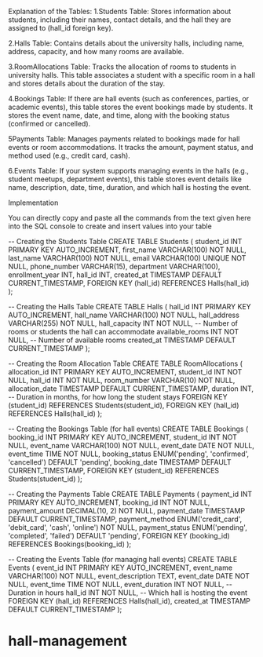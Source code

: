 Explanation of the Tables:
1.Students Table: 
Stores information about students, including their names, contact details, and the hall they are assigned to (hall_id foreign key).

2.Halls Table: 
Contains details about the university halls, including name, address, capacity, and how many rooms are available.

3.RoomAllocations Table:
 Tracks the allocation of rooms to students in university halls. This table associates a student with a specific room in a hall and stores details about the duration of the stay.

4.Bookings Table:
 If there are hall events (such as conferences, parties, or academic events), this table stores the event bookings made by students. It stores the event name, date, and time, along with the booking status (confirmed or cancelled).

5Payments Table:
 Manages payments related to bookings made for hall events or room accommodations. It tracks the amount, payment status, and method used (e.g., credit card, cash).

6.Events Table: 
If your system supports managing events in the halls (e.g., student meetups, department events), this table stores event details like name, description, date, time, duration, and which hall is hosting the event.


Implementation

You can directly copy and paste all the commands from the text given here into the SQL console to create and insert values into your table



-- Creating the Students Table
CREATE TABLE Students (
    student_id INT PRIMARY KEY AUTO_INCREMENT,
    first_name VARCHAR(100) NOT NULL,
    last_name VARCHAR(100) NOT NULL,
    email VARCHAR(100) UNIQUE NOT NULL,
    phone_number VARCHAR(15),
    department VARCHAR(100),
    enrollment_year INT,
    hall_id INT,
    created_at TIMESTAMP DEFAULT CURRENT_TIMESTAMP,
    FOREIGN KEY (hall_id) REFERENCES Halls(hall_id)
);

-- Creating the Halls Table
CREATE TABLE Halls (
    hall_id INT PRIMARY KEY AUTO_INCREMENT,
    hall_name VARCHAR(100) NOT NULL,
    hall_address VARCHAR(255) NOT NULL,
    hall_capacity INT NOT NULL,  -- Number of rooms or students the hall can accommodate
    available_rooms INT NOT NULL,  -- Number of available rooms
    created_at TIMESTAMP DEFAULT CURRENT_TIMESTAMP
);

-- Creating the Room Allocation Table
CREATE TABLE RoomAllocations (
    allocation_id INT PRIMARY KEY AUTO_INCREMENT,
    student_id INT NOT NULL,
    hall_id INT NOT NULL,
    room_number VARCHAR(10) NOT NULL,
    allocation_date TIMESTAMP DEFAULT CURRENT_TIMESTAMP,
    duration INT,  -- Duration in months, for how long the student stays
    FOREIGN KEY (student_id) REFERENCES Students(student_id),
    FOREIGN KEY (hall_id) REFERENCES Halls(hall_id)
);

-- Creating the Bookings Table (for hall events)
CREATE TABLE Bookings (
    booking_id INT PRIMARY KEY AUTO_INCREMENT,
    student_id INT NOT NULL,
    event_name VARCHAR(100) NOT NULL,
    event_date DATE NOT NULL,
    event_time TIME NOT NULL,
    booking_status ENUM('pending', 'confirmed', 'cancelled') DEFAULT 'pending',
    booking_date TIMESTAMP DEFAULT CURRENT_TIMESTAMP,
    FOREIGN KEY (student_id) REFERENCES Students(student_id)
);

-- Creating the Payments Table
CREATE TABLE Payments (
    payment_id INT PRIMARY KEY AUTO_INCREMENT,
    booking_id INT NOT NULL,
    payment_amount DECIMAL(10, 2) NOT NULL,
    payment_date TIMESTAMP DEFAULT CURRENT_TIMESTAMP,
    payment_method ENUM('credit_card', 'debit_card', 'cash', 'online') NOT NULL,
    payment_status ENUM('pending', 'completed', 'failed') DEFAULT 'pending',
    FOREIGN KEY (booking_id) REFERENCES Bookings(booking_id)
);

-- Creating the Events Table (for managing hall events)
CREATE TABLE Events (
    event_id INT PRIMARY KEY AUTO_INCREMENT,
    event_name VARCHAR(100) NOT NULL,
    event_description TEXT,
    event_date DATE NOT NULL,
    event_time TIME NOT NULL,
    event_duration INT NOT NULL,  -- Duration in hours
    hall_id INT NOT NULL,  -- Which hall is hosting the event
    FOREIGN KEY (hall_id) REFERENCES Halls(hall_id),
    created_at TIMESTAMP DEFAULT CURRENT_TIMESTAMP
);
# hall-management
